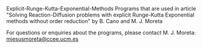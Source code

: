 Explicit-Runge-Kutta-Exponential-Methods
Programs that are used in article "Solving Reaction-Diffusion problems with explicit Runge-Kutta Exponential methods without order reduction" by B. Cano and M. J. Moreta

For questions or enquiries about the programs, please contact M. J. Moreta: mjesusmoreta@ccee.ucm.es
